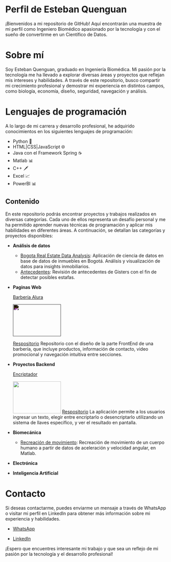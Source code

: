 # Perfil de Esteban Quenguan
¡Bienvenidos a mi repositorio de GitHub! Aquí encontrarán una muestra de mi perfil como Ingeniero Biomédico apasionado por la tecnología y con el sueño de convertirme en un Científico de Datos.

# Sobre mí
Soy Esteban Quenguan, graduado en Ingeniería Biomédica. Mi pasión por la tecnología me ha llevado a explorar diversas áreas y proyectos que reflejan mis intereses y habilidades. A través de este repositorio, busco compartir mi crecimiento profesional y demostrar mi experiencia en distintos campos, como biología, economía, diseño, seguridad, navegación y análisis.

# Lenguajes de programación
A lo largo de mi carrera y desarrollo profesional, he adquirido conocimientos en los siguientes lenguajes de programación:

- Python 🐍
- HTML|CSS|JavaScript 🌐
- Java con el Framework Spring ☕
- Matlab 📊
- C++ 🗡️
- Excel 📈
- PowerBI 📊
## Contenido

En este repositorio podrás encontrar proyectos y trabajos realizados en diversas categorías. Cada uno de ellos representa un desafío personal y me ha permitido aprender nuevas técnicas de programación y aplicar mis habilidades en diferentes áreas. A continuación, se detallan las categorías y proyectos disponibles:

- **Análisis de datos**
  * [Bogota Real Estate Data Analysis](https://github.com/Esteban12j/Bogota-Real-Estate-Data-Analysis.git): Aplicación de ciencia de datos en base de datos de inmuebles en Bogotá. Análisis y visualización de datos para insights inmobiliarios.
  * [Antecedentes](https://github.com/Esteban12j/Analisis_Verificaciones_Antecedentes.git): Revisión de antecedentes de Gisters con el fin de detectar posibles estafas. 

- **Paginas Web**

  [Barbería Alura](https://esteban12j.github.io/Barber-aAlura/) 

  []()<img src="https://img.freepik.com/vector-premium/barba-aislada-sobre-fondo-negro-elemento-diseno-ilustracion-vectorial_201926-1679.jpg" width="150" height="100" style="filter: invert(100%)">  

  [Respositorio](https://github.com/Esteban12j/Barber-aAlura.git) Repositorio con el diseño de la parte FrontEnd de una barbería, que incluye productos, información de contacto, video promocional y navegación intuitiva entre secciones. 

   <!-- - [Proyecto 2](enlace_al_repositorio): Descripción breve del proyecto. -->


- **Proyectos Backend**
   
   [Encriptador](https://esteban12j.github.io/encriptador/) 

   []()<img src="https://raw.githubusercontent.com/Esteban12j/encriptador/main/Imagenes/Buscando.png" width="150" height="100" >
[Respositorio](https://github.com/Esteban12j/encriptador.git) La aplicación permite a los usuarios ingresar un texto, elegir entre encriptarlo o desencriptarlo utilizando un sistema de llaves específico, y ver el resultado en pantalla. 

  <!-- - [Proyecto 3](enlace_al_repositorio): Descripción breve del proyecto. -->

- **Biomecánica**
  - [Recreación de movimiento](https://github.com/Esteban12j/recrear_Movimiento.git): Recreación de movimiento de un cuerpo humano a partir de datos de aceleración y velocidad angular, en Matlab.

- **Electrónica**


- **Inteligencia Artificial**

# Contacto
Si deseas contactarme, puedes enviarme un mensaje a través de WhatsApp o visitar mi perfil en LinkedIn para obtener más información sobre mi experiencia y habilidades.

- [WhatsApp](https://api.whatsapp.com/send?phone=3026057345) 

- [LinkedIn](https://www.linkedin.com/in/esteban-quenguan/)

¡Espero que encuentres interesante mi trabajo y que sea un reflejo de mi pasión por la tecnología y el desarrollo profesional!

